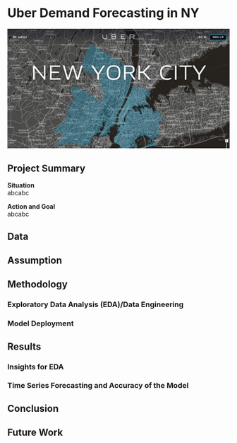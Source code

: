 # Uber Demand Forecasting in NY
![UberNewYork](images/uber_NY.jpg)
## Project Summary
**Situation**  
abcabc  
  
**Action and Goal**  
abcabc  

## Data

## Assumption

## Methodology
### Exploratory Data Analysis (EDA)/Data Engineering
### Model Deployment

## Results
### Insights for EDA
### Time Series Forecasting and Accuracy of the Model

## Conclusion 

## Future Work